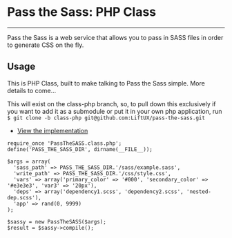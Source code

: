 # Pass the Sass: PHP Class
---

Pass the Sass is a web service that allows you to pass in SASS files in order to generate CSS on the fly.

## Usage

This is PHP Class, built to make talking to Pass the Sass simple. More details to come...

This will exist on the class-php branch, so, to pull down this exclusively if you want to add it as a submodule or put it in your own php application, run `$ git clone -b class-php git@github.com:LiftUX/pass-the-sass.git`


- [View the implementation](https://github.com/LiftUX/pass-the-sass/blob/master/examples/php-wrapper/example.php)

```
require_once 'PassTheSASS.class.php';
define('PASS_THE_SASS_DIR', dirname(__FILE__));

$args = array(
  'sass_path' => PASS_THE_SASS_DIR.'/sass/example.sass',
  'write_path' => PASS_THE_SASS_DIR.'/css/style.css',
  'vars' => array('primary_color' => '#000', 'secondary_color' => '#e3e3e3', 'var3' => '20px'),
  'deps' => array('dependency1.scss', 'dependency2.scss', 'nested-dep.scss'),
  'app' => rand(0, 9999)
);

$sassy = new PassTheSASS($args);
$result = $sassy->compile();
```
